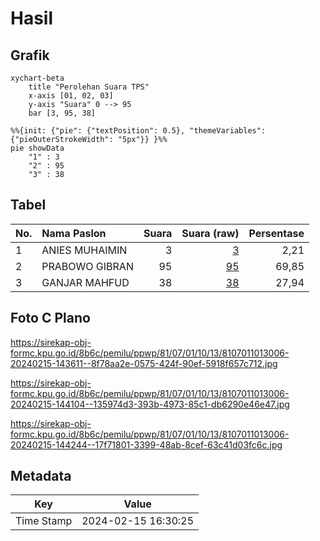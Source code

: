 # Hasil

## Grafik

```mermaid
xychart-beta
    title "Perolehan Suara TPS"
    x-axis [01, 02, 03]
    y-axis "Suara" 0 --> 95
    bar [3, 95, 38]
```

```mermaid
%%{init: {"pie": {"textPosition": 0.5}, "themeVariables": {"pieOuterStrokeWidth": "5px"}} }%%
pie showData
    "1" : 3
    "2" : 95
    "3" : 38
```

## Tabel

| No. | Nama Paslon    | Suara | Suara (raw) | Persentase |
|:--- |:-------------- | -----:| -----------:| ----------:|
| 1   | ANIES MUHAIMIN | 3     | [3][p-1]    | 2,21       |
| 2   | PRABOWO GIBRAN | 95    | [95][p-2]   | 69,85      |
| 3   | GANJAR MAHFUD  | 38    | [38][p-3]   | 27,94      |


[p-1]: https://github.com/gigit-pemilu/pemilu-2024-81-maluku/blob/main/pilpres/hitung-suara/sub/81-maluku/sub/07-kepulauan-aru/sub/01-pulau-pulau-aru/sub/1013-siwa-lima/sub/006-tps/sub/paslon-1.txt
[p-2]: https://github.com/gigit-pemilu/pemilu-2024-81-maluku/blob/main/pilpres/hitung-suara/sub/81-maluku/sub/07-kepulauan-aru/sub/01-pulau-pulau-aru/sub/1013-siwa-lima/sub/006-tps/sub/paslon-2.txt
[p-3]: https://github.com/gigit-pemilu/pemilu-2024-81-maluku/blob/main/pilpres/hitung-suara/sub/81-maluku/sub/07-kepulauan-aru/sub/01-pulau-pulau-aru/sub/1013-siwa-lima/sub/006-tps/sub/paslon-3.txt

## Foto C Plano

https://sirekap-obj-formc.kpu.go.id/8b6c/pemilu/ppwp/81/07/01/10/13/8107011013006-20240215-143611--8f78aa2e-0575-424f-90ef-5918f657c712.jpg

https://sirekap-obj-formc.kpu.go.id/8b6c/pemilu/ppwp/81/07/01/10/13/8107011013006-20240215-144104--135974d3-393b-4973-85c1-db6290e46e47.jpg

https://sirekap-obj-formc.kpu.go.id/8b6c/pemilu/ppwp/81/07/01/10/13/8107011013006-20240215-144244--17f71801-3399-48ab-8cef-63c41d03fc6c.jpg


## Metadata

| Key        | Value               |
| ---------- | ------------------- |
| Time Stamp | 2024-02-15 16:30:25 |



